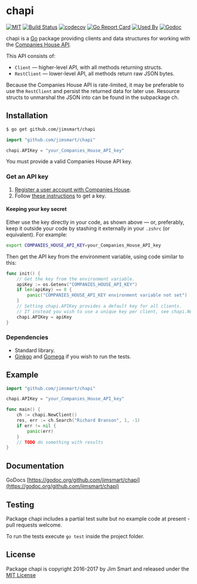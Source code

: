 # chapi

[![MIT](https://img.shields.io/badge/license-MIT-blue.svg?style=flat)](LICENSE.md)
[![Build Status](https://img.shields.io/travis/jimsmart/chapi/master.svg?style=flat)](https://travis-ci.org/jimsmart/chapi)
[![codecov](https://codecov.io/gh/jimsmart/chapi/branch/master/graph/badge.svg)](https://codecov.io/gh/jimsmart/chapi)
[![Go Report Card](https://goreportcard.com/badge/github.com/jimsmart/chapi)](https://goreportcard.com/report/github.com/jimsmart/chapi)
[![Used By](https://img.shields.io/sourcegraph/rrc/github.com/jimsmart/chapi.svg)](https://sourcegraph.com/github.com/jimsmart/chapi)
[![Godoc](https://img.shields.io/badge/godoc-reference-blue.svg?style=flat)](https://godoc.org/github.com/jimsmart/chapi)

chapi is a [Go](https://golang.org) package providing clients and data structures for working with the [Companies House API](https://developer.companieshouse.gov.uk/api/docs/).

This API consists of:

- `Client` — higher-level API, with all methods returning structs.
- `RestClient` — lower-level API, all methods return raw JSON bytes.

Because the Companies House API is rate-limited, it may be preferable to use the `RestClient` and persist the returned data for later use. Resource structs to unmarshal the JSON into can be found in the subpackage ch.

## Installation
```bash
$ go get github.com/jimsmart/chapi
```

```go
import "github.com/jimsmart/chapi"

chapi.APIKey = "your_Companies_House_API_key"
```

You must provide a valid Companies House API key.

### Get an API key

1. [Register a user account with Companies House](https://developer.companieshouse.gov.uk/developer/signin).
2. Follow [these instructions](https://developer.companieshouse.gov.uk/api/docs/index/gettingStarted/apikey_authorisation.html) to get a key.

#### Keeping your key secret

Either use the key directly in your code, as shown above — or, preferably, keep it outside your code by stashing it externally in your `.zshrc` (or equivalent). For example:

```bash
export COMPANIES_HOUSE_API_KEY=your_Companies_House_API_key
```

Then get the API key from the environment variable, using code similar to this:

```go
func init() {
	// Get the key from the environment variable.
	apiKey := os.Getenv("COMPANIES_HOUSE_API_KEY")
	if len(apiKey) == 0 {
		panic("COMPANIES_HOUSE_API_KEY environment variable not set")
	}
	// Setting chapi.APIKey provides a default key for all clients.
	// If instead you wish to use a unique key per client, see chapi.NewClientWithKey.
	chapi.APIKey = apiKey
}
```

### Dependencies

- Standard library.
- [Ginkgo](https://onsi.github.io/ginkgo/) and [Gomega](https://onsi.github.io/gomega/) if you wish to run the tests.

## Example

```go
import "github.com/jimsmart/chapi"

chapi.APIKey = "your_Companies_House_API_key"

func main() {
	ch := chapi.NewClient()
	res, err := ch.Search("Richard Branson", 1, -1)
	if err != nil {
		panic(err)
	}
	// TODO do something with results
}
```

## Documentation

GoDocs [https://godoc.org/github.com/jimsmart/chapi](https://godoc.org/github.com/jimsmart/chapi)

## Testing

Package chapi includes a partial test suite but no example code at present - pull requests welcome.

To run the tests execute `go test` inside the project folder.

## License

Package chapi is copyright 2016-2017 by Jim Smart and released under the [MIT License](LICENSE.md)
